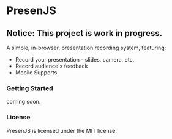 # PresenJS

## Notice: This project is work in progress.

A simple, in-browser, presentation recording system, featuring:

- Record your presentation - slides, camera, etc.
- Record audience's feedback
- Mobile Supports

### Getting Started

coming soon.

### License

PresenJS is licensed under the MIT license.
